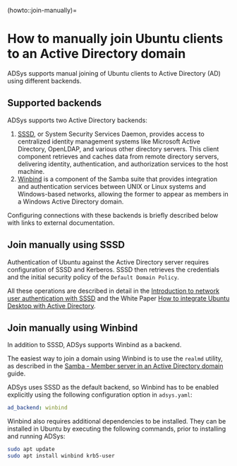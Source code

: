 (howto::join-manually)=
# How to manually join Ubuntu clients to an Active Directory domain

ADSys supports manual joining of Ubuntu clients to Active Directory (AD) using different backends.

## Supported backends

ADSys supports two Active Directory backends:

1. [SSSD](https://sssd.io/), or System Security Services Daemon, provides access to centralized identity management systems like Microsoft Active Directory, OpenLDAP, and various other directory servers. This client component retrieves and caches data from remote directory servers, delivering identity, authentication, and authorization services to the host machine.
2. [Winbind](https://wiki.samba.org/index.php/Configuring_Winbindd_on_a_Samba_AD_DC) is a component of the Samba suite that provides integration and authentication services between UNIX or Linux systems and Windows-based networks, allowing the former to appear as members in a Windows Active Directory domain.

Configuring connections with these backends is briefly described below with links to external documentation.

## Join manually using SSSD

Authentication of Ubuntu against the Active Directory server requires configuration of SSSD and Kerberos.
SSSD then retrieves the credentials and the initial security policy of the `Default Domain Policy`.

All these operations are described in detail in the [Introduction to network user authentication with SSSD](https://documentation.ubuntu.com/server/explanation/intro-to/sssd/) and the White Paper [How to integrate Ubuntu Desktop with Active Directory](https://ubuntu.com/engage/microsoft-active-directory).

## Join manually using Winbind

In addition to SSSD, ADSys supports Winbind as a backend. 

The easiest way to join a domain using Winbind is to use the `realmd` utility, as described in the [Samba - Member server in an Active Directory domain](https://documentation.ubuntu.com/server/how-to/samba/member-server-in-an-ad-domain/) guide.

ADSys uses SSSD as the default backend, so Winbind has to be enabled explicitly using the following configuration option in `adsys.yaml`:

```yaml
ad_backend: winbind
```

Winbind also requires additional dependencies to be installed.
They can be installed in Ubuntu by executing the following commands, prior to installing and running ADSys:

```sh
sudo apt update
sudo apt install winbind krb5-user
```
